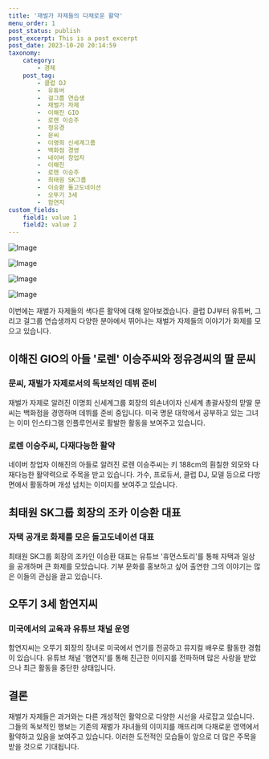 ```yaml
---
title: '재벌가 자제들의 다채로운 활약'
menu_order: 1
post_status: publish
post_excerpt: This is a post excerpt
post_date: 2023-10-20 20:14:59
taxonomy:
    category:
        - 경제
    post_tag:
        - 클럽 DJ
        -  유튜버
        -  걸그룹 연습생
        -  재벌가 자제
        -  이해진 GIO
        -  로렌 이승주
        -  정유경
        -  문씨
        -  이명희 신세계그룹
        -  백화점 경영
        -  네이버 창업자
        -  이해진
        -  로렌 이승주
        -  최태원 SK그룹
        -  이승환 돌고도네이션
        -  오뚜기 3세
        -  함연지
custom_fields:
    field1: value 1
    field2: value 2
---
```


![Image](https://imgnews.pstatic.net/image/015/2024/02/06/0004945871_001_20240206172501054.jpg?type=w647)

![Image](https://imgnews.pstatic.net/image/015/2024/02/06/0004945871_002_20240206172501078.jpg?type=w647)

![Image](https://imgnews.pstatic.net/image/015/2024/02/06/0004945871_003_20240206172501105.jpg?type=w647)

![Image](https://imgnews.pstatic.net/image/015/2024/02/06/0004945871_004_20240206172501131.jpg?type=w647)


이번에는 재벌가 자제들의 색다른 활약에 대해 알아보겠습니다. 클럽 DJ부터 유튜버, 그리고 걸그룹 연습생까지 다양한 분야에서 뛰어나는 재벌가 자제들의 이야기가 화제를 모으고 있습니다.

## 이해진 GIO의 아들 '로렌' 이승주씨와 정유경씨의 딸 문씨

### 문씨, 재벌가 자제로서의 독보적인 데뷔 준비
재벌가 자제로 알려진 이명희 신세계그룹 회장의 외손녀이자 신세계 총괄사장의 맏딸 문씨는 백화점을 경영하며 데뷔를 준비 중입니다. 미국 명문 대학에서 공부하고 있는 그녀는 이미 인스타그램 인플루언서로 활발한 활동을 보여주고 있습니다.

### 로렌 이승주씨, 다재다능한 활약
네이버 창업자 이해진의 아들로 알려진 로렌 이승주씨는 키 188cm의 훤칠한 외모와 다재다능한 활약력으로 주목을 받고 있습니다. 가수, 프로듀서, 클럽 DJ, 모델 등으로 다방면에서 활동하며 개성 넘치는 이미지를 보여주고 있습니다.

## 최태원 SK그룹 회장의 조카 이승환 대표

### 자택 공개로 화제를 모은 돌고도네이션 대표
최태원 SK그룹 회장의 조카인 이승환 대표는 유튜브 '휴먼스토리'를 통해 자택과 일상을 공개하며 큰 화제를 모았습니다. 기부 문화를 홍보하고 싶어 출연한 그의 이야기는 많은 이들의 관심을 끌고 있습니다.

## 오뚜기 3세 함연지씨

### 미국에서의 교육과 유튜브 채널 운영
함연지씨는 오뚜기 회장의 장녀로 미국에서 연기를 전공하고 뮤지컬 배우로 활동한 경험이 있습니다. 유튜브 채널 '햄연지'를 통해 친근한 이미지를 전파하며 많은 사랑을 받았으나 최근 활동을 중단한 상태입니다.

## 결론

재벌가 자제들은 과거와는 다른 개성적인 활약으로 다양한 시선을 사로잡고 있습니다. 그들의 독보적인 행보는 기존의 재벌가 자녀들의 이미지를 깨뜨리며 다채로운 영역에서 활약하고 있음을 보여주고 있습니다. 이러한 도전적인 모습들이 앞으로 더 많은 주목을 받을 것으로 기대됩니다.
